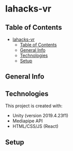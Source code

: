 # lahacks-vr

## Table of Contents
- [lahacks-vr](#lahacks-vr)
  - [Table of Contents](#table-of-contents)
  - [General Info](#general-info)
  - [Technologies](#technologies)
  - [Setup](#setup)

## General Info



## Technologies
This project is created with:
* Unity (version 2019.4.23f1)
* Mediapipe API
* HTML/CSS/JS (React)

## Setup